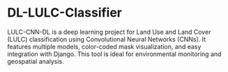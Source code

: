 # DL-LULC-Classifier
LULC-CNN-DL is a deep learning project for Land Use and Land Cover (LULC) classification using Convolutional Neural Networks (CNNs). It features multiple models, color-coded mask visualization, and easy integration with Django. This tool is ideal for environmental monitoring and geospatial analysis.
